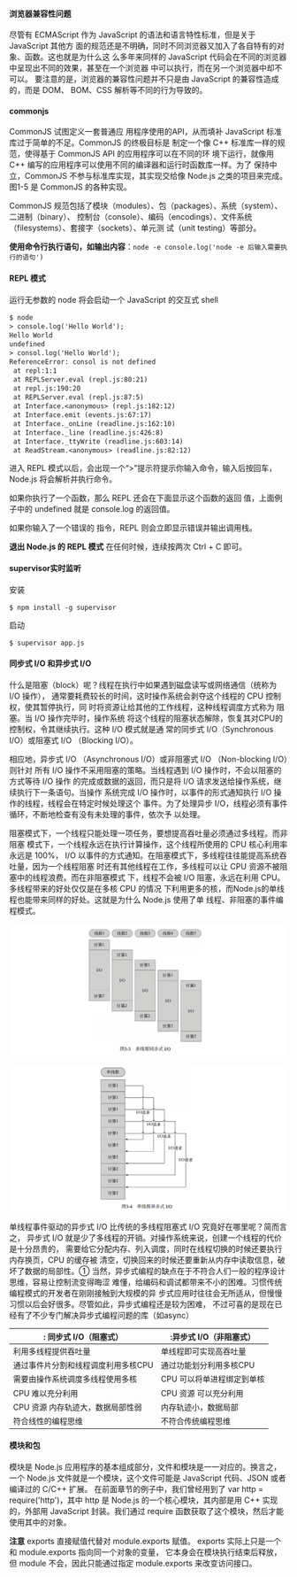 

#### 浏览器兼容性问题 

尽管有 ECMAScript 作为 JavaScript 的语法和语言特性标准，但是关于 JavaScript 其他方 面的规范还是不明确，同时不同浏览器又加入了各自特有的对象、函数。这也就是为什么这 么多年来同样的 JavaScript 代码会在不同的浏览器中呈现出不同的效果，甚至在一个浏览器 中可以执行，而在另一个浏览器中却不可以。 要注意的是，浏览器的兼容性问题并不只是由 JavaScript 的兼容性造成的，而是 DOM、 BOM、CSS 解析等不同的行为导致的。



#### commonjs

CommonJS 试图定义一套普通应 用程序使用的API，从而填补 JavaScript 标准库过于简单的不足。CommonJS 的终极目标是 制定一个像 C++ 标准库一样的规范，使得基于 CommonJS API 的应用程序可以在不同的环 境下运行，就像用 C++ 编写的应用程序可以使用不同的编译器和运行时函数库一样。为了 保持中立，CommonJS 不参与标准库实现，其实现交给像 Node.js 之类的项目来完成。图1-5 是 CommonJS 的各种实现。

CommonJS 规范包括了模块（modules）、包（packages）、系统（system）、二进制（binary）、 控制台（console）、编码（encodings）、文件系统（filesystems）、套接字（sockets）、单元测 试（unit testing）等部分。



**使用命令行执行语句，如输出内容**：`node -e console.log('node -e 后输入需要执行的语句')`



####  REPL 模式

运行无参数的 node 将会启动一个 JavaScript 的交互式 shell

```shell
$ node
> console.log('Hello World');
Hello World
undefined
> consol.log('Hello World');
ReferenceError: consol is not defined
 at repl:1:1
 at REPLServer.eval (repl.js:80:21)
 at repl.js:190:20
 at REPLServer.eval (repl.js:87:5)
 at Interface.<anonymous> (repl.js:182:12)
 at Interface.emit (events.js:67:17)
 at Interface._onLine (readline.js:162:10)
 at Interface._line (readline.js:426:8)
 at Interface._ttyWrite (readline.js:603:14)
 at ReadStream.<anonymous> (readline.js:82:12) 
```

进入 REPL 模式以后，会出现一个“>”提示符提示你输入命令，输入后按回车，Node.js 将会解析并执行命令。

如果你执行了一个函数，那么 REPL 还会在下面显示这个函数的返回 值，上面例子中的 undefined 就是 console.log 的返回值。

如果你输入了一个错误的 指令，REPL 则会立即显示错误并输出调用栈。

**退出 Node.js 的 REPL 模式** 在任何时候，连续按两次 Ctrl + C 即可。



#### supervisor实时监听

安装

```shell
$ npm install -g supervisor
```

启动

```shell
$ supervisor app.js
```



####  同步式 I/O 和异步式 I/O 

什么是阻塞（block）呢？线程在执行中如果遇到磁盘读写或网络通信（统称为 I/O 操作）， 通常要耗费较长的时间，这时操作系统会剥夺这个线程的 CPU 控制权，使其暂停执行，同 时将资源让给其他的工作线程，这种线程调度方式称为 阻塞。当 I/O 操作完毕时，操作系统 将这个线程的阻塞状态解除，恢复其对CPU的控制权，令其继续执行。这种 I/O 模式就是通 常的同步式 I/O（Synchronous I/O）或阻塞式 I/O （Blocking I/O）。

 相应地，异步式 I/O （Asynchronous I/O）或非阻塞式 I/O （Non-blocking I/O）则针对 所有 I/O 操作不采用阻塞的策略。当线程遇到 I/O 操作时，不会以阻塞的方式等待 I/O 操作 的完成或数据的返回，而只是将 I/O 请求发送给操作系统，继续执行下一条语句。当操作 系统完成 I/O 操作时，以事件的形式通知执行 I/O 操作的线程，线程会在特定时候处理这个 事件。为了处理异步 I/O，线程必须有事件循环，不断地检查有没有未处理的事件，依次予 以处理。 

阻塞模式下，一个线程只能处理一项任务，要想提高吞吐量必须通过多线程。而非阻塞 模式下，一个线程永远在执行计算操作，这个线程所使用的 CPU 核心利用率永远是 100%， I/O 以事件的方式通知。在阻塞模式下，多线程往往能提高系统吞吐量，因为一个线程阻塞 时还有其他线程在工作，多线程可以让 CPU 资源不被阻塞中的线程浪费。而在非阻塞模式 下，线程不会被 I/O 阻塞，永远在利用 CPU。多线程带来的好处仅仅是在多核 CPU 的情况 下利用更多的核，而Node.js的单线程也能带来同样的好处。这就是为什么 Node.js 使用了单 线程、非阻塞的事件编程模式。

![image-20200401165723796](/node.js.assets/image-20200401165723796.png)



![image-20200401165810990](/node.js.assets/image-20200401165810990.png)



单线程事件驱动的异步式 I/O 比传统的多线程阻塞式 I/O 究竟好在哪里呢？简而言之， 异步式 I/O 就是少了多线程的开销。对操作系统来说，创建一个线程的代价是十分昂贵的， 需要给它分配内存、列入调度，同时在线程切换的时候还要执行内存换页，CPU 的缓存被 清空，切换回来的时候还要重新从内存中读取信息，破坏了数据的局部性。① 当然，异步式编程的缺点在于不符合人们一般的程序设计思维，容易让控制流变得晦涩 难懂，给编码和调试都带来不小的困难。习惯传统编程模式的开发者在刚刚接触到大规模的异 步式应用时往往会无所适从，但慢慢习惯以后会好很多。尽管如此，异步式编程还是较为困难， 不过可喜的是现在已经有了不少专门解决异步式编程问题的库（如async）



| : 同步式 I/O（阻塞式）              | :异步式 I/O（非阻塞式）    |
| ----------------------------------- | -------------------------- |
| 利用多线程提供吞吐量                | 单线程即可实现高吞吐量     |
| 通过事件片分割和线程调度利用多核CPU | 通过功能划分利用多核CPU    |
| 需要由操作系统调度多线程使用多核    | CPU 可以将单进程绑定到单核 |
| CPU 难以充分利用                    | CPU 资源 可以充分利用      |
| CPU 资源 内存轨迹大，数据局部性弱   | 内存轨迹小，数据局部       |
| 符合线性的编程思维                  | 不符合传统编程思维         |

 

#### 模块和包

模块是 Node.js 应用程序的基本组成部分，文件和模块是一一对应的。换言之，一个 Node.js 文件就是一个模块，这个文件可能是 JavaScript 代码、JSON 或者编译过的 C/C++ 扩展。 在前面章节的例子中，我们曾经用到了 var http = require('http')，其中 http 是 Node.js 的一个核心模块，其内部是用 C++ 实现的，外部用 JavaScript 封装。我们通过 require 函数获取了这个模块，然后才能使用其中的对象。



**注意** exports 直接赋值代替对 module.exports 赋值。 exports 实际上只是一个和 module.exports 指向同一个对象的变量， 它本身会在模块执行结束后释放，但 module 不会，因此只能通过指定 module.exports 来改变访问接口。